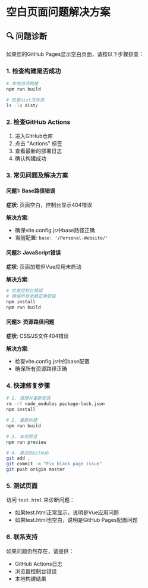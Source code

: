 # 空白页面问题解决方案

## 🔍 问题诊断

如果您的GitHub Pages显示空白页面，请按以下步骤排查：

### 1. 检查构建是否成功

```bash
# 本地测试构建
npm run build

# 检查dist文件夹
ls -la dist/
```

### 2. 检查GitHub Actions

1. 进入GitHub仓库
2. 点击 "Actions" 标签
3. 查看最新的部署日志
4. 确认构建成功

### 3. 常见问题及解决方案

#### 问题1: Base路径错误
**症状**: 页面空白，控制台显示404错误

**解决方案**: 
- 确保vite.config.js中base路径正确
- 当前配置: `base: '/Personal-Website/'`

#### 问题2: JavaScript错误
**症状**: 页面加载但Vue应用未启动

**解决方案**:
```bash
# 检查控制台错误
# 确保所有依赖正确安装
npm install
npm run build
```

#### 问题3: 资源路径问题
**症状**: CSS/JS文件404错误

**解决方案**:
- 检查vite.config.js中的base配置
- 确保所有资源路径正确

### 4. 快速修复步骤

```bash
# 1. 清理并重新安装
rm -rf node_modules package-lock.json
npm install

# 2. 重新构建
npm run build

# 3. 本地预览
npm run preview

# 4. 推送到GitHub
git add .
git commit -m "Fix blank page issue"
git push origin master
```

### 5. 测试页面

访问 `test.html` 来诊断问题：
- 如果test.html正常显示，说明是Vue应用问题
- 如果test.html也空白，说明是GitHub Pages配置问题

### 6. 联系支持

如果问题仍然存在，请提供：
- GitHub Actions日志
- 浏览器控制台错误
- 本地构建结果
